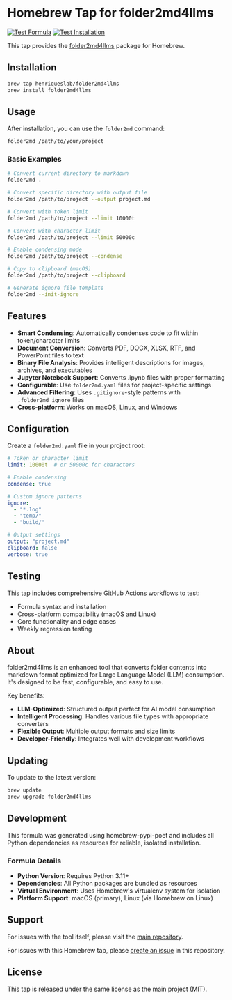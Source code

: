 # Homebrew Tap for folder2md4llms

[![Test Formula](https://github.com/HenriquesLab/homebrew-folder2md4llms/actions/workflows/test-formula.yml/badge.svg)](https://github.com/HenriquesLab/homebrew-folder2md4llms/actions/workflows/test-formula.yml)
[![Test Installation](https://github.com/HenriquesLab/homebrew-folder2md4llms/actions/workflows/test-installation.yml/badge.svg)](https://github.com/HenriquesLab/homebrew-folder2md4llms/actions/workflows/test-installation.yml)

This tap provides the [folder2md4llms](https://github.com/HenriquesLab/folder2md4llms) package for Homebrew.

## Installation

```bash
brew tap henriqueslab/folder2md4llms
brew install folder2md4llms
```

## Usage

After installation, you can use the `folder2md` command:

```bash
folder2md /path/to/your/project
```

### Basic Examples

```bash
# Convert current directory to markdown
folder2md .

# Convert specific directory with output file
folder2md /path/to/project --output project.md

# Convert with token limit
folder2md /path/to/project --limit 10000t

# Convert with character limit
folder2md /path/to/project --limit 50000c

# Enable condensing mode
folder2md /path/to/project --condense

# Copy to clipboard (macOS)
folder2md /path/to/project --clipboard

# Generate ignore file template
folder2md --init-ignore
```

## Features

- **Smart Condensing**: Automatically condenses code to fit within token/character limits
- **Document Conversion**: Converts PDF, DOCX, XLSX, RTF, and PowerPoint files to text
- **Binary File Analysis**: Provides intelligent descriptions for images, archives, and executables
- **Jupyter Notebook Support**: Converts .ipynb files with proper formatting
- **Configurable**: Use `folder2md.yaml` files for project-specific settings
- **Advanced Filtering**: Uses `.gitignore`-style patterns with `.folder2md_ignore` files
- **Cross-platform**: Works on macOS, Linux, and Windows

## Configuration

Create a `folder2md.yaml` file in your project root:

```yaml
# Token or character limit
limit: 10000t  # or 50000c for characters

# Enable condensing
condense: true

# Custom ignore patterns
ignore:
  - "*.log"
  - "temp/"
  - "build/"

# Output settings
output: "project.md"
clipboard: false
verbose: true
```

## Testing

This tap includes comprehensive GitHub Actions workflows to test:
- Formula syntax and installation
- Cross-platform compatibility (macOS and Linux)
- Core functionality and edge cases
- Weekly regression testing

## About

folder2md4llms is an enhanced tool that converts folder contents into markdown format optimized for Large Language Model (LLM) consumption. It's designed to be fast, configurable, and easy to use.

Key benefits:
- **LLM-Optimized**: Structured output perfect for AI model consumption
- **Intelligent Processing**: Handles various file types with appropriate converters
- **Flexible Output**: Multiple output formats and size limits
- **Developer-Friendly**: Integrates well with development workflows

## Updating

To update to the latest version:

```bash
brew update
brew upgrade folder2md4llms
```

## Development

This formula was generated using homebrew-pypi-poet and includes all Python dependencies as resources for reliable, isolated installation.

### Formula Details

- **Python Version**: Requires Python 3.11+
- **Dependencies**: All Python packages are bundled as resources
- **Virtual Environment**: Uses Homebrew's virtualenv system for isolation
- **Platform Support**: macOS (primary), Linux (via Homebrew on Linux)

## Support

For issues with the tool itself, please visit the [main repository](https://github.com/HenriquesLab/folder2md4llms/issues).

For issues with this Homebrew tap, please [create an issue](https://github.com/HenriquesLab/homebrew-folder2md4llms/issues) in this repository.

## License

This tap is released under the same license as the main project (MIT).